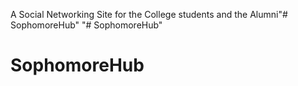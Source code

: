 A Social Networking Site for the College students and the Alumni"# SophomoreHub" 
"# SophomoreHub" 
# SophomoreHub
